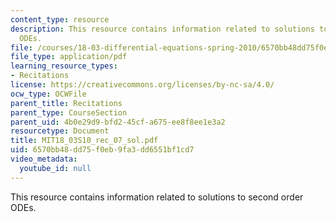 ```yaml
---
content_type: resource
description: This resource contains information related to solutions to second order
  ODEs.
file: /courses/18-03-differential-equations-spring-2010/6570bb48dd75f0eb9fa3dd6551bf1cd7_MIT18_03S10_rec_07_sol.pdf
file_type: application/pdf
learning_resource_types:
- Recitations
license: https://creativecommons.org/licenses/by-nc-sa/4.0/
ocw_type: OCWFile
parent_title: Recitations
parent_type: CourseSection
parent_uid: 4b0e29d9-bfd2-45cf-a675-ee8f8ee1e3a2
resourcetype: Document
title: MIT18_03S10_rec_07_sol.pdf
uid: 6570bb48-dd75-f0eb-9fa3-dd6551bf1cd7
video_metadata:
  youtube_id: null
---
```

This resource contains information related to solutions to second order ODEs.